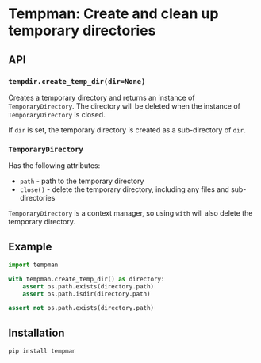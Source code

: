 # Tempman: Create and clean up temporary directories

## API

### `tempdir.create_temp_dir(dir=None)`

Creates a temporary directory and returns an instance of `TemporaryDirectory`.
The directory will be deleted when the instance of `TemporaryDirectory` is closed.

If `dir` is set,
the temporary directory is created as a sub-directory of `dir`.

### `TemporaryDirectory`

Has the following attributes:

* `path` - path to the temporary directory
* `close()` - delete the temporary directory, including any files and sub-directories

`TemporaryDirectory` is a context manager,
so using `with` will also delete the temporary directory.

## Example

```python
import tempman

with tempman.create_temp_dir() as directory:
    assert os.path.exists(directory.path)
    assert os.path.isdir(directory.path)

assert not os.path.exists(directory.path)
```

## Installation

```
pip install tempman
```
